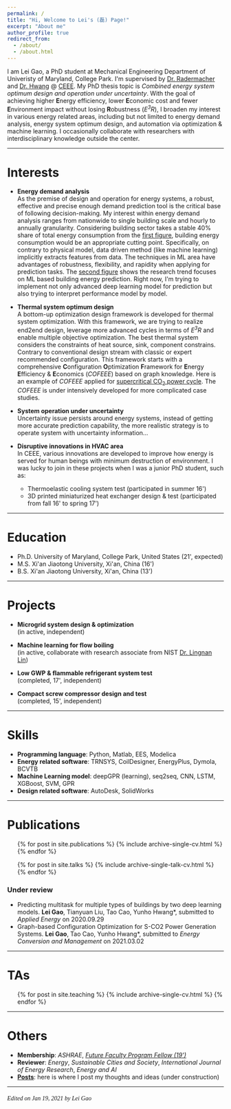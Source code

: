 ```yaml
---
permalink: /
title: "Hi, Welcome to Lei's (磊) Page!"
excerpt: "About me"
author_profile: true
redirect_from: 
  - /about/
  - /about.html
---
```


I am Lei Gao, a PhD student at Mechanical Engineering Department of Univeristy of Maryland, College Park. 
I'm supervised by [Dr. Radermacher](https://energy.umd.edu/clark/faculty/577/Reinhard-Radermacher) and 
[Dr. Hwang](https://enme.umd.edu/clark/faculty/549/Yunho-Hwang) @ [CEEE](https://ceee.umd.edu/). My PhD thesis topic is 
*Combined energy system optimum design and operation under uncertainty*. 
With the goal of achieving higher **E**nergy efficiency, lower **E**conomic cost and fewer **E**nvironment impact without losing 
**R**obustness (*E<sup>3</sup>R*), I broaden my interest in various energy related areas, including but not limited to energy demand 
analysis, energy system optimum design, and automation via optimization & machine learning. I occasionally collaborate with researchers 
with interdisciplinary knowledge outside the center.

---

Interests
======
* **Energy demand analysis** <br>
As the premise of design and operation for energy systems, a robust, effective and precise enough demand prediction tool
is the critical base of following decision-making. My interest within energy demand analysis ranges from nationwide
to single building scale and hourly to annually granularity. Considering building sector takes a stable 40% share of total energy consumption from 
the [first figure](https://leigao-ceee.github.io/portfolio/energy_demand_analysis/), building energy consumption would 
be an appropriate cutting point. Specifically, on contrary to physical model, data driven method (like machine learning) 
implicitly extracts features from data. The techniques in ML area have advantages of robustness, flexibility, 
and rapidity when applying for prediction tasks. The [second figure](https://leigao-ceee.github.io/portfolio/energy_demand_analysis/) 
shows the research trend focuses on ML based building energy prediction. Right now, 
I'm trying to implement not only advanced deep learning model for prediction but also trying to interpret performance model by model.


* **Thermal system optimum design** <br>
A bottom-up optimization design framework is developed for thermal system optimization. 
With this framework, we are trying to realize end2end design, leverage more advanced cycles in terms of *E<sup>3</sup>R* 
and enable multiple objective optimization. The best thermal system considers the constraints of heat source, sink, 
component constrains. Contrary to conventional design stream with classic or expert recommended configuration. 
This framework starts with a comprehensive **C**onfiguration **O**ptimization **F**ramework for **E**nergy **E**fficiency & **E**conomics (*COFEEE*) based on graph knowledge. 
Here is an example of *COFEEE* applied for [supercritical CO<sub>2</sub> power cycle](https://leigao-ceee.github.io/portfolio/evolution_SCO2/). 
The *COFEEE* is under intensively developed for more complicated case studies.

* **System operation under uncertainty** <br>
Uncertainty issue persists around energy systems, instead of getting more accurate prediction capability, 
the more realistic strategy is to operate system with uncertainty information...

* **Disruptive innovations in HVAC area** <br>
In CEEE, various innovations are developed to improve how energy is served for human beings with minimum destruction of environment.
I was lucky to join in these projects when I was a junior PhD student, such as:<br> 
    * Thermoelastic cooling system test (participated in summer 16')<br> 
    * 3D printed miniaturized heat exchanger design & test (participated from fall 16' to spring 17')<br>

---

Education
======
- Ph.D. University of Maryland, College Park, United States (21', expected)
- M.S.  Xi'an Jiaotong University, Xi'an, China (16')
- B.S.  Xi'an Jiaotong University, Xi'an, China (13')

---

Projects
======
* **Microgrid system design & optimization** <br>
(in active, independent) <br>

* **Machine learning for flow boiling** <br>
(in active, collaborate with research associate from NIST [Dr. Lingnan Lin](https://scholar.google.com/citations?user=DPrW7bAAAAAJ&hl=en)) <br>

* **Low GWP & flammable refrigerant system test** <br>
(completed, 17', independent) <br>

* **Compact screw compressor design and test** <br>
(completed, 15', independent) <br>
  
---

Skills
======
* **Programming language**: Python, Matlab, EES, Modelica
* **Energy related software**: TRNSYS, CoilDesigner, EnergyPlus, Dymola, BCVTB
* **Machine Learning model**: deepGPR (learning), seq2seq, CNN, LSTM, XGBoost, SVM, GPR
* **Design related software**: AutoDesk, SolidWorks

---

Publications
======
  <ul>{% for post in site.publications %}
    {% include archive-single-cv.html %}
  {% endfor %}</ul>

  <ul>{% for post in site.talks %}
    {% include archive-single-talk-cv.html %}
  {% endfor %}</ul>

### Under review
- Predicting multitask for multiple types of buildings by two deep learning models. 
  **Lei Gao**, Tianyuan Liu, Tao Cao, Yunho Hwang\*, submitted to *Applied Energy* on 2020.09.29
- Graph-based Configuration Optimization for S-CO2 Power Generation Systems. 
  **Lei Gao**, Tao Cao, Yunho Hwang\*, submitted to *Energy Conversion and Management* on 2021.03.02
  
---

TAs
======
  <ul>{% for post in site.teaching %}
    {% include archive-single-cv.html %}
  {% endfor %}</ul>

---

Others
======
- **Membership**: *ASHRAE*, [*Future Faculty Program Fellow (19')*](https://enme.umd.edu/news/story/lei-gao-admitted-into-the-future-faculty-program) <br>
- **Reviewer**: *Energy*, *Sustainable Cities and Society*, *International Journal of Energy Research*, *Energy and AI*
- [**Posts**](https://leigao-ceee.github.io/year-archive/): here is where I post my thoughts and ideas (under construction)

---

######  <font face='Papyrus'>Edited on Jan 19, 2021 by Lei Gao</font>
